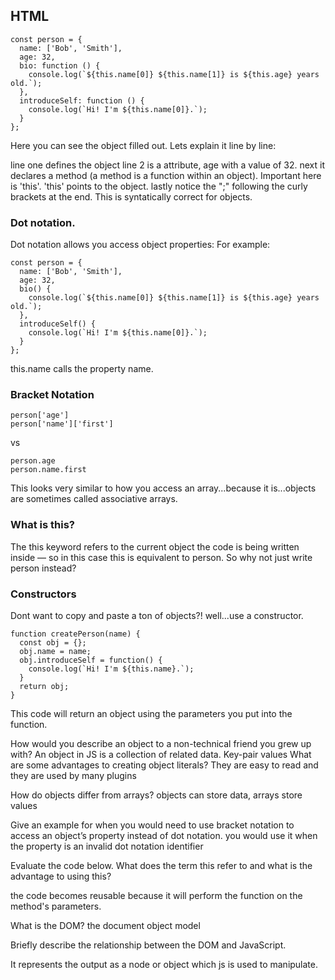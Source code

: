 ## HTML


```
const person = {
  name: ['Bob', 'Smith'],
  age: 32,
  bio: function () {
    console.log(`${this.name[0]} ${this.name[1]} is ${this.age} years old.`);
  },
  introduceSelf: function () {
    console.log(`Hi! I'm ${this.name[0]}.`);
  }
};

```
Here you can see the object filled out. Lets explain it line by line:

line one defines the object
line 2 is a attribute, age with a value of 32.
next it declares a method (a method is a function within an object). Important here is 'this'. 'this' points to the object.
lastly notice the ";" following the curly brackets at the end. This is syntatically correct for objects.

### Dot notation.

Dot notation allows you access object properties:
For example:

```
const person = {
  name: ['Bob', 'Smith'],
  age: 32,
  bio() {
    console.log(`${this.name[0]} ${this.name[1]} is ${this.age} years old.`);
  },
  introduceSelf() {
    console.log(`Hi! I'm ${this.name[0]}.`);
  }
};
```

this.name calls the property name. 

### Bracket Notation

```
person['age']
person['name']['first']
```
vs
```
person.age
person.name.first
```

This looks very similar to how you access an array...because it is...objects are sometimes called associative arrays.

### What is this?

The this keyword refers to the current object the code is being written inside — so in this case this is equivalent to person. So why not just write person instead?

### Constructors

Dont want to copy and paste a ton of objects?! well...use a constructor.

```
function createPerson(name) {
  const obj = {};
  obj.name = name;
  obj.introduceSelf = function() {
    console.log(`Hi! I'm ${this.name}.`);
  }
  return obj;
}
```
This code will return an object using the parameters you put into the function.

How would you describe an object to a non-technical friend you grew up with?
An object in JS is a collection of related data. Key-pair values
What are some advantages to creating object literals?
They are easy to read and they are used by many plugins

How do objects differ from arrays?
objects can store data, arrays store values

Give an example for when you would need to use bracket notation to access an object’s property instead of dot notation.
you would use it when the property is an invalid dot notation identifier

Evaluate the code below. What does the term this refer to and what is the advantage to using this?

the code becomes reusable because it will perform the function on the method's parameters. 

What is the DOM?
the document object model 

Briefly describe the relationship between the DOM and JavaScript.

It represents the output as a node or object which js is used to manipulate.


